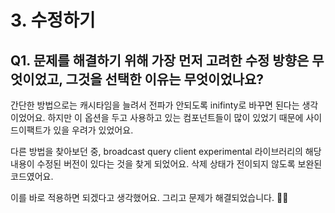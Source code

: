 
# 3. 수정하기

## Q1. 문제를 해결하기 위해 가장 먼저 고려한 수정 방향은 무엇이었고, 그것을 선택한 이유는 무엇이었나요?

간단한 방법으로는 캐시타임을 늘려서 전파가 안되도록 inifinty로 바꾸면 된다는 생각이었어요. 하지만 이 옵션을 두고 사용하고 있는 컴포넌트들이 많이 있었기 때문에 사이드이팩트가 있을 우려가 있었어요.

다른 방법을 찾아보던 중, broadcast query client experimental 라이브러리의 해당 내용이 수정된 버전이 있다는 것을 찾게 되었어요. 삭제 상태가 전이되지 않도록 보완된 코드였어요. 

이를 바로 적용하면 되겠다고 생각했어요. 그리고 문제가 해결되었습니다. 👏🏼